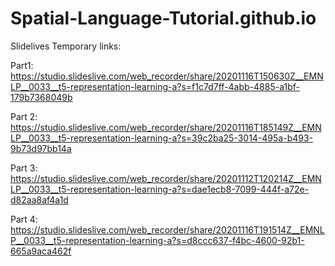 # Spatial-Language-Tutorial.github.io

Slidelives Temporary links:

Part1: https://studio.slideslive.com/web_recorder/share/20201116T150630Z__EMNLP__0033__t5-representation-learning-a?s=f1c7d7ff-4abb-4885-a1bf-179b7368049b

Part 2:  https://studio.slideslive.com/web_recorder/share/20201116T185149Z__EMNLP__0033__t5-representation-learning-a?s=39c2ba25-3014-495a-b493-9b73d97bb14a

Part 3: https://studio.slideslive.com/web_recorder/share/20201112T120214Z__EMNLP__0033__t5-representation-learning-a?s=dae1ecb8-7099-444f-a72e-d82aa8af4a1d

Part 4: https://studio.slideslive.com/web_recorder/share/20201116T191514Z__EMNLP__0033__t5-representation-learning-a?s=d8ccc637-f4bc-4600-92b1-665a9aca462f

